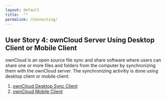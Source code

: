 ```yaml
---
layout: default
title:  ""
permalink: /Connecting/
---
```


## User Story 4: ownCloud Server Using Desktop Client or Mobile Client

ownCloud is an open source file sync and share software where users can share one or more files and folders from the computer by synchronizing them with the ownCloud server.
The synchronizing activitiy is done using desktop client or mobile client: 
1. [ownCloud Desktop Sync Client]()
2. [ownCloud Mobile Client]()





